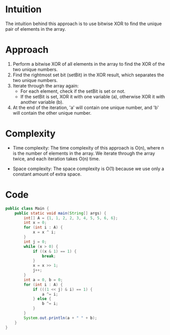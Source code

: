 # Intuition
The intuition behind this approach is to use bitwise XOR to find the unique pair of elements in the array.

# Approach
1. Perform a bitwise XOR of all elements in the array to find the XOR of the two unique numbers.
2. Find the rightmost set bit (setBit) in the XOR result, which separates the two unique numbers.
3. Iterate through the array again:
   - For each element, check if the setBit is set or not.
   - If the setBit is set, XOR it with one variable (a), otherwise XOR it with another variable (b).
4. At the end of the iteration, 'a' will contain one unique number, and 'b' will contain the other unique number.

# Complexity
- Time complexity:
  The time complexity of this approach is O(n), where n is the number of elements in the array. We iterate through the array twice, and each iteration takes O(n) time.
  
- Space complexity:
  The space complexity is O(1) because we use only a constant amount of extra space.

# Code
```java
public class Main {
    public static void main(String[] args) {
        int[] A = {1, 1, 2, 2, 3, 4, 5, 5, 6, 6};
        int x = 0;
        for (int i : A) {
            x = x ^ i;
        }
        int j = 0;
        while (x > 0) {
            if ((x & 1) == 1) {
                break;
            }
            x = x >> 1;
            j++;
        }
        int a = 0, b = 0;
        for (int i : A) {
            if (((1 << j) & i) == 1) {
                a ^= i;
            } else {
                b ^= i;
            }
        }
        System.out.println(a + " " + b);
    }
}
